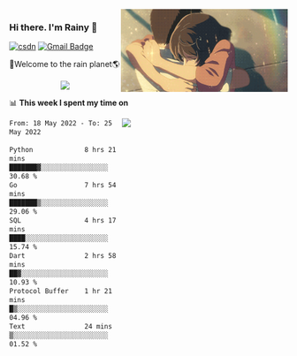 <img  align='right' height="150" src="https://github.com/LikeRainDay/LikeRainDay/blob/master/pic/img_rain_1.gif?raw=true">



### Hi there. I'm Rainy :lemon:

[![csdn](https://img.shields.io/badge/-csdn-c14438?style=flat-square&logo=c&logoColor=white)](https://blog.csdn.net/qq_15807167)
[![Gmail Badge](https://img.shields.io/badge/-gmail-c14438?style=flat-square&logo=Gmail&logoColor=white&link=mailto:houshuai0816@gmail.com)](mailto:houshuai0816@gmail.com)

🚀Welcome to the rain planet🌎

<center>
<img align='center'  src="https://source.unsplash.com/random/1200x600">
</center>

📊 **This week I spent my time on**

<img align='right'   width="300" src="https://github-readme-stats.vercel.app/api?username=LikeRainDay&show_icons=true&title_color=fff&icon_color=79ff97&text_color=9f9f9f&bg_color=151515">

<!--START_SECTION:waka-->

```text
From: 18 May 2022 - To: 25 May 2022

Python             8 hrs 21 mins   ███████▓░░░░░░░░░░░░░░░░░   30.68 %
Go                 7 hrs 54 mins   ███████▒░░░░░░░░░░░░░░░░░   29.06 %
SQL                4 hrs 17 mins   ████░░░░░░░░░░░░░░░░░░░░░   15.74 %
Dart               2 hrs 58 mins   ██▓░░░░░░░░░░░░░░░░░░░░░░   10.93 %
Protocol Buffer    1 hr 21 mins    █▒░░░░░░░░░░░░░░░░░░░░░░░   04.96 %
Text               24 mins         ▒░░░░░░░░░░░░░░░░░░░░░░░░   01.52 %
```

<!--END_SECTION:waka-->
